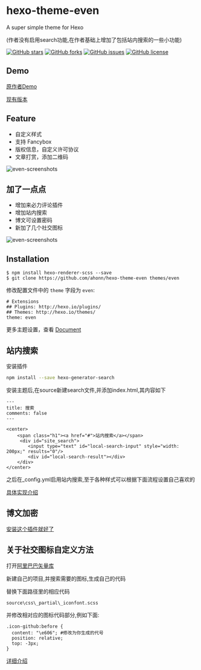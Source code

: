# hexo-theme-even
A super simple theme for Hexo 

(作者没有启用search功能,在作者基础上增加了包括站内搜索的一些小功能)

[![GitHub stars](https://img.shields.io/github/stars/ahonn/hexo-theme-even.svg)](https://github.com/ahonn/hexo-theme-even/stargazers)
[![GitHub forks](https://img.shields.io/github/forks/ahonn/hexo-theme-even.svg)](https://github.com/ahonn/hexo-theme-even/network)
[![GitHub issues](https://img.shields.io/github/issues/ahonn/hexo-theme-even.svg)](https://github.com/ahonn/hexo-theme-even/issues)
[![GitHub license](https://img.shields.io/badge/license-MIT-blue.svg)](https://raw.githubusercontent.com/ahonn/hexo-theme-even/master/LICENSE)

## Demo
[原作者Demo](http://ahonn.github.io/)

[现有版本](http://blog.flywinky.top)

## Feature
- 自定义样式
- 支持 Fancybox
- 版权信息，自定义许可协议
- 文章打赏，添加二维码

![even-screenshots](http://ouv0frko5.bkt.clouddn.com/eerqv.jpg)

## 加了一点点
- 增加来必力评论插件
- 增加站内搜索
- 博文可设置密码
- 新加了几个社交图标

![even-screenshots](https://s1.ax1x.com/2018/01/03/p9HFqU.png)

## Installation
```
$ npm install hexo-renderer-scss --save
$ git clone https://github.com/ahonn/hexo-theme-even themes/even
```

修改配置文件中的 `theme` 字段为 `even`:

```
# Extensions
## Plugins: http://hexo.io/plugins/
## Themes: http://hexo.io/themes/
theme: even
```

更多主题设置，查看 [Document](https://github.com/ahonn/hexo-theme-even/wiki)

## 站内搜索

安装插件

```bash
npm install --save hexo-generator-search
```

安装主题后,在source新建search文件,并添加index.html,其内容如下
 
```
---
title: 搜索
comments: false
---

<center>
	<span class="h1"><a href="#">站内搜索</a></span>
	 <div id="site_search">
        <input type="text" id="local-search-input" style="width: 200px;" results="0"/>
        <div id="local-search-result"></div>
    </div>
</center>
 ```
 
 之后在_config.yml启用站内搜索,至于各种样式可以根据下面流程设置自己喜欢的
 
 [具体实现介绍](https://blog.flywinky.top/2017/07/20/%E5%A6%82%E4%BD%95%E5%AE%9E%E7%8E%B0%E7%AB%99%E5%86%85%E6%90%9C%E7%B4%A2/)
 
## 博文加密
 
 [安装这个插件就好了](https://github.com/MikeCoder/hexo-blog-encrypt/blob/master/ReadMe.zh.md)
 
## 关于社交图标自定义方法
 
 打开[阿里巴巴矢量库](http://www.iconfont.cn/)
 
 新建自己的项目,并搜索需要的图标,生成自己的代码
 
 替换下面路径里的相应代码
 
 ```
 source\css\_partial\_iconfont.scss
 ```
 
 并修改相对应的图标代码部分,例如下面:
 
 ```
 .icon-github:before {
   content: "\e606"; #修改为你生成的代号
   position: relative;
   top: -3px;
 }
 ```
 
[详细介绍](https://www.cnblogs.com/loveyunk/p/6222527.html)